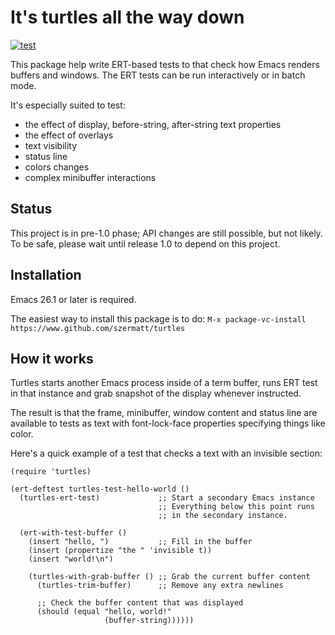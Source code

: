 # It's turtles all the way down

[![test](https://github.com/szermatt/turtles/workflows/test/badge.svg)](https://github.com/szermatt/turtles/actions)

This package help write ERT-based tests to that check how Emacs
renders buffers and windows. The ERT tests can be run interactively or
in batch mode.

It's especially suited to test:

- the effect of display, before-string, after-string text properties
- the effect of overlays
- text visibility
- status line
- colors changes
- complex minibuffer interactions

## Status

This project is in pre-1.0 phase; API changes are still possible, but
not likely. To be safe, please wait until release 1.0 to depend on
this project.

## Installation

Emacs 26.1 or later is required.

The easiest way to install this package is to do: `M-x
package-vc-install https://www.github.com/szermatt/turtles`

## How it works

Turtles starts another Emacs process inside of a term buffer, runs ERT
test in that instance and grab snapshot of the display whenever
instructed.

The result is that the frame, minibuffer, window content and status
line are available to tests as text with font-lock-face properties
specifying things like color.

Here's a quick example of a test that checks a text with an invisible
section:

```elisp
(require 'turtles)

(ert-deftest turtles-test-hello-world ()
  (turtles-ert-test)             ;; Start a secondary Emacs instance
                                 ;; Everything below this point runs
                                 ;; in the secondary instance.

  (ert-with-test-buffer ()
    (insert "hello, ")           ;; Fill in the buffer
    (insert (propertize "the " 'invisible t))
    (insert "world!\n")

    (turtles-with-grab-buffer () ;; Grab the current buffer content
      (turtles-trim-buffer)      ;; Remove any extra newlines

      ;; Check the buffer content that was displayed
      (should (equal "hello, world!"
                     (buffer-string))))))
```
